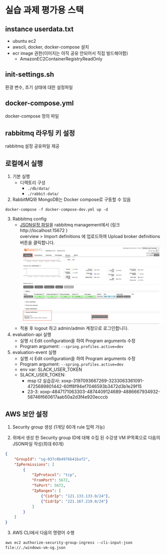 # 실습 과제 평가용 스택

## instance userdata.txt
- ubuntu ec2
- awscli, docker, docker-compose 설치
- ecr image 권한(이미지는 아직 공유 안되어서 직접 빌드해야함)
  - AmazonEC2ContainerRegistryReadOnly

## init-settings.sh
환경 변수, 초기 상태에 대한 설정파일

## docker-compose.yml
docker-compose 정의 파일

## rabbitmq 라우팅 키 설정
rabbitmq 설정 공유파일 제공

## 로컬에서 실행

1. 기본 실행
   - 디렉토리 구성
      - `./db/data/`
      - `./rabbit-data/`
2. RabbitMQ와 MongoDB는 Docker compose로 구동할 수 있음
```shell
docker-compose -f docker-compose-dev.yml up -d
```
3. Rabbitmq config
   - [JSON설정 파일](rabbitmq-config/rabbit_rabbit_2023-2-28.json)을 rabbitmq management에서 (링크 http://localhost:15672 ) </br>
     overview > Import definitions 에 업로드하여 Upload broker definitions 버튼을 클릭합니다.
     ![](rabbitmq-config/image.png)</br>
   - 적용 후 logout 하고 admin/admin 계정으로 로그인합니다.
4. evaluation-api 실행
   - 실행 시 Edit configuration을 하여 Program arguments 수정
   - Program argument: ```--spring.profiles.active=dev```
5. evaluation-event 실행
   - 실행 시 Edit configuration을 하여 Program arguments 수정
   - Program argument: ```--spring.profiles.active=dev```
   - env var: SLACK_USER_TOKEN
   - SLACK_USER_TOKEN:
     - msp t2 실습강사: xoxp-3197093667269-3233063361091-4725689801442-60ff8f94ef7046593b3472d3b1e29f15
     - 23-3: xoxp-4847171063303-4874409124689-4886667934932-58746f660617aab50a2d3f4e920ecccb

## AWS 보안 설정

1. Security group 생성 (1개당 60개 rule 입력 가능)


2. 위에서 생성 한 Security group ID에 대해 수집 된 수강생 VM IP목록으로 다음의 JSON파일 작성(최대 60개) 
```json
{
    "GroupId": "sg-037c0b4976b41baf2",
    "IpPermissions": [
        {
            "IpProtocol": "tcp",
            "FromPort": 5672,
            "ToPort": 5672,
            "IpRanges": [
                {"CidrIp": "121.133.133.0/24"},
                {"CidrIp": "221.167.219.0/24"}
            ]
        }
    ]
}

```

3. AWS CLI에서 다음의 명령어 수행 
```shell
aws ec2 authorize-security-group-ingress --cli-input-json file://./windows-vm-sg.json
```